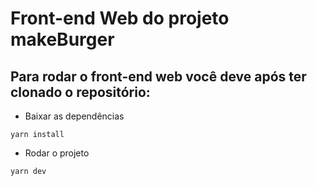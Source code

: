 # Front-end Web do projeto makeBurger

## Para rodar o front-end web você deve após ter clonado o repositório:

- Baixar as dependências

``` yarn install ```


- Rodar o projeto

``` yarn dev ```
